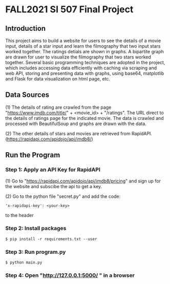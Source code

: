 # FALL2021 SI 507 Final Project

## Introduction
This project aims to build a website for users to see the details of a movie input, details of a star input and learn the filmography that two input stars worked together. The ratings detials are shown in graphs. A bipartite graph are drawn for user to visualize the filmography that two stars worked together. Several basic programming techniques are adopted in the project, which includes accessing data efficiently with caching via scraping and web API, storing and presenting data with graphs, using base64, matplotlib and Flask for data visualization on html page, etc.

## Data Sources
(1) The details of rating are crawled from the page "https://www.imdb.com/title/" + <movie_id> + "/ratings". The URL direct to the details of ratings page for the indicated movie. The data is crawled and processed with BeautifulSoup and graphs are drawn with the data.

(2) The other details of stars and movies are retrieved from RapidAPI. (https://rapidapi.com/apidojo/api/imdb8/)

## Run the Program
### Step 1: Apply an API Key for RapidAPI
(1) Go to "https://rapidapi.com/apidojo/api/imdb8/pricing" and sign up for the website and subscibe the api to get a key. 

(2) Go to the python file "secret.py" and add the code: 
```
'x-rapidapi-key': <your-key>
```
to the header

### Step 2: Install packages
```
$ pip install -r requirements.txt --user
```  

### Step 3: Run program.py  
```  
$ python main.py
```  
### Step 4: Open "http://127.0.0.1:5000/ " in a browser

